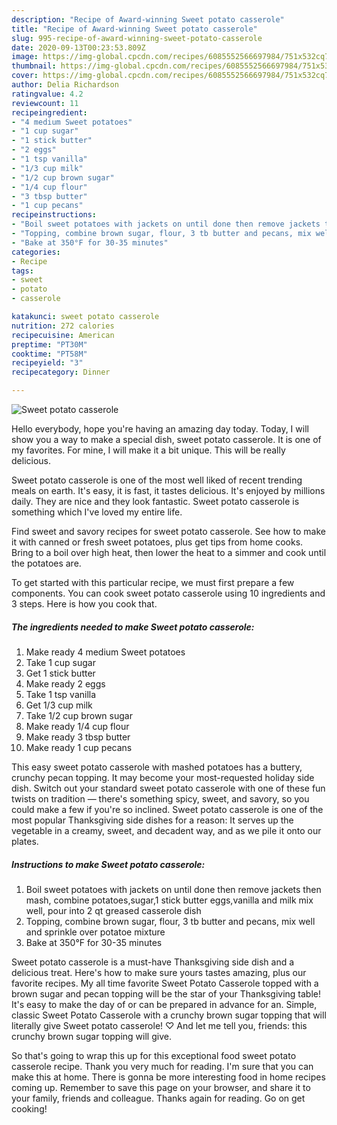 ```yaml
---
description: "Recipe of Award-winning Sweet potato casserole"
title: "Recipe of Award-winning Sweet potato casserole"
slug: 995-recipe-of-award-winning-sweet-potato-casserole
date: 2020-09-13T00:23:53.809Z
image: https://img-global.cpcdn.com/recipes/6085552566697984/751x532cq70/sweet-potato-casserole-recipe-main-photo.jpg
thumbnail: https://img-global.cpcdn.com/recipes/6085552566697984/751x532cq70/sweet-potato-casserole-recipe-main-photo.jpg
cover: https://img-global.cpcdn.com/recipes/6085552566697984/751x532cq70/sweet-potato-casserole-recipe-main-photo.jpg
author: Delia Richardson
ratingvalue: 4.2
reviewcount: 11
recipeingredient:
- "4 medium Sweet potatoes"
- "1 cup sugar"
- "1 stick butter"
- "2 eggs"
- "1 tsp vanilla"
- "1/3 cup milk"
- "1/2 cup brown sugar"
- "1/4 cup flour"
- "3 tbsp butter"
- "1 cup pecans"
recipeinstructions:
- "Boil sweet potatoes with jackets on until done then remove jackets then mash, combine potatoes,sugar,1 stick butter eggs,vanilla and milk mix well, pour into 2 qt greased casserole dish"
- "Topping, combine brown sugar, flour, 3 tb butter and pecans, mix well and sprinkle over potatoe mixture"
- "Bake at 350°F for 30-35 minutes"
categories:
- Recipe
tags:
- sweet
- potato
- casserole

katakunci: sweet potato casserole 
nutrition: 272 calories
recipecuisine: American
preptime: "PT30M"
cooktime: "PT58M"
recipeyield: "3"
recipecategory: Dinner

---
```



![Sweet potato casserole](https://img-global.cpcdn.com/recipes/6085552566697984/751x532cq70/sweet-potato-casserole-recipe-main-photo.jpg)

Hello everybody, hope you're having an amazing day today. Today, I will show you a way to make a special dish, sweet potato casserole. It is one of my favorites. For mine, I will make it a bit unique. This will be really delicious.

Sweet potato casserole is one of the most well liked of recent trending meals on earth. It's easy, it is fast, it tastes delicious. It's enjoyed by millions daily. They are nice and they look fantastic. Sweet potato casserole is something which I've loved my entire life.

Find sweet and savory recipes for sweet potato casserole. See how to make it with canned or fresh sweet potatoes, plus get tips from home cooks. Bring to a boil over high heat, then lower the heat to a simmer and cook until the potatoes are.


To get started with this particular recipe, we must first prepare a few components. You can cook sweet potato casserole using 10 ingredients and 3 steps. Here is how you cook that.

<!--inarticleads1-->

##### The ingredients needed to make Sweet potato casserole:

1. Make ready 4 medium Sweet potatoes
1. Take 1 cup sugar
1. Get 1 stick butter
1. Make ready 2 eggs
1. Take 1 tsp vanilla
1. Get 1/3 cup milk
1. Take 1/2 cup brown sugar
1. Make ready 1/4 cup flour
1. Make ready 3 tbsp butter
1. Make ready 1 cup pecans


This easy sweet potato casserole with mashed potatoes has a buttery, crunchy pecan topping. It may become your most-requested holiday side dish. Switch out your standard sweet potato casserole with one of these fun twists on tradition — there&#39;s something spicy, sweet, and savory, so you could make a few if you&#39;re so inclined. Sweet potato casserole is one of the most popular Thanksgiving side dishes for a reason: It serves up the vegetable in a creamy, sweet, and decadent way, and as we pile it onto our plates. 

<!--inarticleads2-->

##### Instructions to make Sweet potato casserole:

1. Boil sweet potatoes with jackets on until done then remove jackets then mash, combine potatoes,sugar,1 stick butter eggs,vanilla and milk mix well, pour into 2 qt greased casserole dish
1. Topping, combine brown sugar, flour, 3 tb butter and pecans, mix well and sprinkle over potatoe mixture
1. Bake at 350°F for 30-35 minutes


Sweet potato casserole is a must-have Thanksgiving side dish and a delicious treat. Here&#39;s how to make sure yours tastes amazing, plus our favorite recipes. My all time favorite Sweet Potato Casserole topped with a brown sugar and pecan topping will be the star of your Thanksgiving table! It&#39;s easy to make the day of or can be prepared in advance for an. Simple, classic Sweet Potato Casserole with a crunchy brown sugar topping that will literally give Sweet potato casserole! ♡ And let me tell you, friends: this crunchy brown sugar topping will give. 

So that's going to wrap this up for this exceptional food sweet potato casserole recipe. Thank you very much for reading. I'm sure that you can make this at home. There is gonna be more interesting food in home recipes coming up. Remember to save this page on your browser, and share it to your family, friends and colleague. Thanks again for reading. Go on get cooking!
